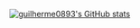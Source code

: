 [![guilherme0893's GitHub stats](https://github-readme-stats.vercel.app/api?username=guilherme0893)](https://github.com/guilherme0893/github-readme-stats)
